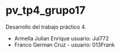 # pv_tp4_grupo17
Desarrollo del trabajo práctico 4.

 * Armella Julian Enrique usuario: Jul772
 * Franco German Cruz - usuario: 013Frank
